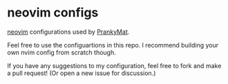 # neovim configs

[neovim](https://github.com/neovim/neovim) configurations used by [PrankyMat](https://github.com/prankymat).

Feel free to use the configuartions in this repo. I recommend building your own nvim config from scratch though.

If you have any suggestions to my configuration, feel free to fork and make a pull request! (Or open a new issue for discussion.)
